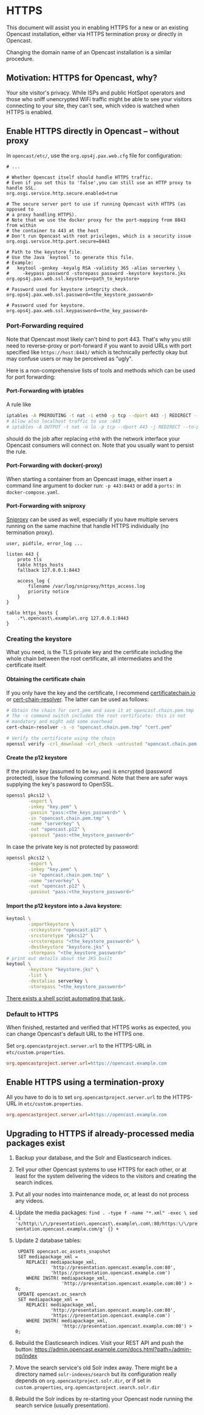 HTTPS
=====

This document will assist you in enabling HTTPS for a new or an existing
Opencast installation, either via HTTPS termination proxy or directly in
Opencast.

Changing the domain name of an Opencast installation is a similar procedure.


Motivation: HTTPS for Opencast, why?
------------------------------------

Your site visitor's privacy. While ISPs and public HotSpot operators and those
who sniff unencrypted WiFi traffic might be able to see your visitors
connecting to your site, they can't see, which video is watched when HTTPS is
enabled.


Enable HTTPS directly in Opencast – without proxy
-------------------------------------------------

In `opencast/etc/`, use the `org.ops4j.pax.web.cfg` file for
configuration:

```
# ...

# Whether Opencast itself should handle HTTPS traffic.
# Even if you set this to 'false',you can still use an HTTP proxy to handle SSL.
org.osgi.service.http.secure.enabled=true

# The secure server port to use if running Opencast with HTTPS (as opposed to
# a proxy handling HTTPS).
# Note that we use the docker proxy for the port-mapping from 8843 from within
# the container to 443 at the host
# Don't run Opencast with root privileges, which is a security issue
org.osgi.service.http.port.secure=8443

# Path to the keystore file.
# Use the Java `keytool` to generate this file.
# Example:
#   keytool -genkey -keyalg RSA -validity 365 -alias serverkey \
#     -keypass password -storepass password -keystore keystore.jks
org.ops4j.pax.web.ssl.keystore=<path_to_keystore>

# Password used for keystore integrity check.
org.ops4j.pax.web.ssl.password=<the_keystore_password>

# Password used for keystore.
org.ops4j.pax.web.ssl.keypassword=<the_key_password>
```


### Port-Forwarding required

Note that Opencast most likely can't bind to port 443. That's why you still
need to reverse-proxy or port-forward if you want to avoid URLs with port
specified like `https://host:8443/` which is technically perfectly okay but may
confuse users or may be perceived as "ugly".

Here is a non-comprehensive lists of tools and methods which can be used for
port forwarding:


#### Port-Forwarding with iptables

A rule like

```sh
iptables -A PREROUTING -t nat -i eth0 -p tcp --dport 443 -j REDIRECT --to-port 8443
# Allow also localhost traffic to use :443
# iptables -A OUTPUT -t nat -o lo -p tcp --dport 443 -j REDIRECT --to-port 8443
```

should do the job after replacing `eth0` with the network interface your
Opencast consumers will connect on. Note that you usually want to persist the
rule.


#### Port-Forwarding with docker(-proxy)

When starting a container from an Opencast image, either insert a
command line argument to docker run: `-p 443:8443` or add a `ports:`
in `docker-compose.yaml`.


#### Port-Forwarding with sniproxy

[Sniproxy](https://github.com/dlundquist/sniproxy) can be used as well,
especially if you have multiple servers running on the same machine that handle
HTTPS individually (no termination proxy).

```
user, pidfile, error_log ...

listen 443 {
    proto tls
    table https_hosts
    fallback 127.0.0.1:8443

    access_log {
        filename /var/log/sniproxy/https_access.log
        priority notice
    }
}

table https_hosts {
    .*\.opencast\.example\.org 127.0.0.1:8443
}
```


### Creating the keystore

What you need, is the TLS private key and the certificate including the
whole chain between the root certificate, all intermediates and the
certificate itself.


#### Obtaining the certificate chain

If you only have the key and the certificate, I recommend
[certificatechain.io](https://certificatechain.io/) or
[cert-chain-resolver](https://github.com/zakjan/cert-chain-resolver).
The latter can be used as follows:

```bash
# Obtain the chain for cert.pem and save it at opencast.chain.pem.tmp
# The -s command switch includes the root certificate; this is not
# mandatory and might add some overhead
cert-chain-resolver -s -o "opencast.chain.pem.tmp" "cert.pem"

# Verify the certificate using the chain
openssl verify -crl_download -crl_check -untrusted "opencast.chain.pem.tmp" "cert.pem"
```

#### Create the p12 keystore

If the private key (assumed to be `key.pem`) is encrypted
(password protected), issue the following command. Note that there
are safer ways supplying the key's password to OpenSSL.

```bash
openssl pkcs12 \
        -export \
        -inkey "key.pem" \
        -passin "pass:<the_keys_password>" \
        -in "opencast.chain.pem.tmp" \
        -name "serverkey" \
        -out "opencast.p12" \
        -passout "pass:<the_keystore_password>"
```

In case the private key is not protected by password:

```bash
openssl pkcs12 \
        -export \
        -inkey "key.pem" \
        -in "opencast.chain.pem.tmp" \
        -name "serverkey" \
        -out "opencast.p12" \
        -passout "pass:<the_keystore_password>"
```


#### Import the p12 keystore into a Java keystore:

```bash
keytool \
        -importkeystore \
        -srckeystore "opencast.p12" \
        -srcstoretype "pkcs12" \
        -srcstorepass "<the_keystore_password>" \
        -destkeystore "keystore.jks" \
        -storepass "<the_keystore_password>"
# print out details about the JKS built
keytool \
        -keystore "keystore.jks" \
        -list \
        -destalias serverkey \
        -storepass "<the_keystore_password>"
```

[There exists a shell script automating that task
](https://gist.github.com/pawohl/dd92ff4909e3e2704e36dec747ea238e).


### Default to HTTPS

When finished, restarted and verified that HTTPS works as expected,
you can change Opencast's default URL to the HTTPS one.

Set `org.opencastproject.server.url` to the  HTTPS-URL in
`etc/custom.properties`.

```ini
org.opencastproject.server.url=https://opencast.example.com
```


Enable HTTPS using a termination-proxy
--------------------------------------

All you have to do is to set `org.opencastproject.server.url` to the
HTTPS-URL in `etc/custom.properties`.

```ini
org.opencastproject.server.url=https://opencast.example.com
```


Upgrading to HTTPS if already-processed media packages exist
------------------------------------------------------------

1. Backup your database, and the Solr and Elasticsearch indices.
2. Tell your other Opencast systems to use HTTPS for each other,
   or at least for the system delivering the videos to the visitors
   and creating the search indices.
3. Put all your nodes into maintenance mode, or, at least do
   not process any videos.
4. Update the media packages:
   `find . -type f -name "*.xml" -exec \
    sed -i 's/http\:\/\/presentation\.opencast\.example\.com\:80/https:\/\/presentation.opencast.example.com/g' {} +`
5. Update 2 database tables:

        UPDATE opencast.oc_assets_snapshot
        SET mediapackage_xml =
           REPLACE( mediapackage_xml,
                    'http://presentation.opencast.example.com:80',
                    'https://presentation.opencast.example.com')
           WHERE INSTR( mediapackage_xml,
                        'http://presentation.opencast.example.com:80') > 0;
        UPDATE opencast.oc_search
        SET mediapackage_xml =
           REPLACE( mediapackage_xml,
                    'http://presentation.opencast.example.com:80',
                    'https://presentation.opencast.example.com')
           WHERE INSTR( mediapackage_xml,
                        'http://presentation.opencast.example.com:80') > 0;

6. Rebuild the Elasticsearch indices.
   Visit your REST API and push the button:
   https://admin.opencast.example.com/docs.html?path=/admin-ng/index
7. Move the search service's old Solr index away. There might be a directory
   named `solr-indexes/search` but its configuration really depends on
   `org.opencastproject.solr.dir`, or if set in `custom.properties`,
   `org.opencastproject.search.solr.dir`
8. Rebuild the Solr indices by re-starting your Opencast node running the
   search service (usually presentation).
